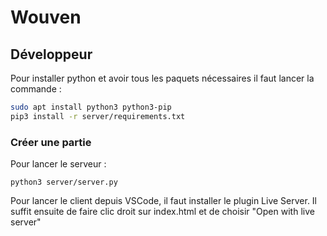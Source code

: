 # Wouven

## Développeur

Pour installer python et avoir tous les paquets nécessaires il faut lancer la commande :
```bash
sudo apt install python3 python3-pip 
pip3 install -r server/requirements.txt
```

### Créer une partie

Pour lancer le serveur : 
```
python3 server/server.py
```

Pour lancer le client depuis VSCode, il faut installer le plugin Live Server. Il suffit ensuite de faire clic droit sur index.html et de choisir 
"Open with live server"